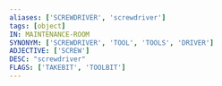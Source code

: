 ```yaml
---
aliases: ['SCREWDRIVER', 'screwdriver']
tags: [object]
IN: MAINTENANCE-ROOM
SYNONYM: ['SCREWDRIVER', 'TOOL', 'TOOLS', 'DRIVER']
ADJECTIVE: ['SCREW']
DESC: "screwdriver"
FLAGS: ['TAKEBIT', 'TOOLBIT']
---
```

